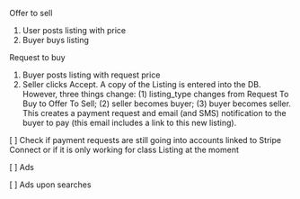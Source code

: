 Offer to sell
1. User posts listing with price
2. Buyer buys listing

Request to buy
1. Buyer posts listing with request price
2. Seller clicks Accept. A copy of the Listing is entered into the DB. However, three things change: (1) listing_type changes from Request To Buy to Offer To Sell; (2) seller becomes buyer; (3) buyer becomes seller. This creates a payment request and email (and SMS) notification to the buyer to pay (this email includes a link to this new listing). 

[ ] Check if payment requests are still going into accounts linked to Stripe Connect or if it is only working for class Listing at the moment

[ ] Ads

[ ] Ads upon searches
